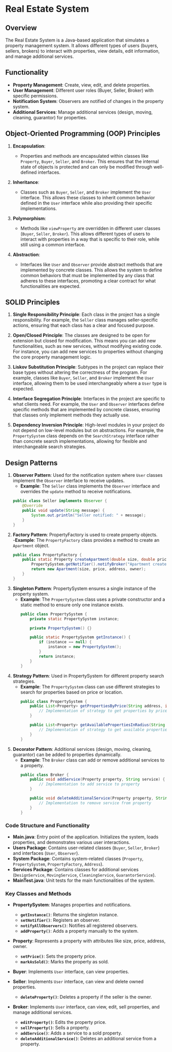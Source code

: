 # Real Estate System

## Overview
The Real Estate System is a Java-based application that simulates a property management system.
It allows different types of users (buyers, sellers, brokers) to interact with properties, view details,
edit information, and manage additional services.

## Functionality
- **Property Management**: Create, view, edit, and delete properties.
- **User Management**: Different user roles (Buyer, Seller, Broker) with specific permissions.
- **Notification System**: Observers are notified of changes in the property system.
- **Additional Services**: Manage additional services (design, moving, cleaning, guarantor) for properties.

## Object-Oriented Programming (OOP) Principles

1. **Encapsulation**:
   - Properties and methods are encapsulated within classes like `Property`, `Buyer`, `Seller`, and `Broker`.
      This ensures that the internal state of objects is protected and can only be modified through well-defined interfaces.

2. **Inheritance**:
   - Classes such as `Buyer`, `Seller`, and `Broker` implement the `User` interface.
      This allows these classes to inherit common behavior defined in the `User` interface while also providing their specific implementations.

3. **Polymorphism**:
   - Methods like `viewProperty` are overridden in different user classes (`Buyer`, `Seller`, `Broker`).
      This allows different types of users to interact with properties in a way that is specific to their role, while still using a common interface.

4. **Abstraction**:
   - Interfaces like `User` and `Observer` provide abstract methods that are implemented by concrete classes.
      This allows the system to define common behaviors that must be implemented by any class that adheres to these interfaces,
         promoting a clear contract for what functionalities are expected.

## SOLID Principles

1. **Single Responsibility Principle**: Each class in the project has a single responsibility.
      For example, the `Seller` class manages seller-specific actions,
      ensuring that each class has a clear and focused purpose.

2. **Open/Closed Principle**: The classes are designed to be open for extension but closed for modification.
      This means you can add new functionalities, such as new services, without modifying existing code.
      For instance, you can add new services to properties without changing the core property management logic.

3. **Liskov Substitution Principle**: Subtypes in the project can replace their base types without altering the correctness of the program.
      For example, classes like `Buyer`, `Seller`, and `Broker` implement the `User` interface,
      allowing them to be used interchangeably where a `User` type is expected.

4. **Interface Segregation Principle**: Interfaces in the project are specific to what clients need.
      For example, the `User` and `Observer` interfaces define specific methods that are implemented by concrete classes,
      ensuring that classes only implement methods they actually use.

5. **Dependency Inversion Principle**: High-level modules in your project do not depend on low-level modules but on abstractions.
      For example, the `PropertySystem` class depends on the `SearchStrategy` interface rather than concrete search implementations,
      allowing for flexible and interchangeable search strategies.

## Design Patterns
1. **Observer Pattern**: Used for the notification system where `User` classes implement the `Observer` interface to receive updates.
   - **Example**: The `Seller` class implements the `Observer` interface and overrides the `update` method to receive notifications.
   ```java
   public class Seller implements Observer {
       @Override
       public void update(String message) {
           System.out.println("Seller notified: " + message);
       }
   }
   
2. **Factory Pattern**:
   PropertyFactory is used to create property objects.  
   -**Example**: The `PropertyFactory` class provides a method to create an `Apartment` object.
      ```java
      public class PropertyFactory {
          public static Property createApartment(double size, double price, Address address, Seller owner) {
              PropertySystem.getNotifier().notifyBroker("Apartment created");
              return new Apartment(size, price, address, owner);
          }
      }

3. **Singleton Pattern**:
   PropertySystem ensures a single instance of the property system. 
   - **Example**: The `PropertySystem` class uses a private constructor and a static method to ensure only one instance exists.
      ```java
      public class PropertySystem {
          private static PropertySystem instance;
   
          private PropertySystem() {}
   
          public static PropertySystem getInstance() {
              if (instance == null) {
                  instance = new PropertySystem();
              }
              return instance;
          }
      }

4. **Strategy Pattern**:
   Used in PropertySystem for different property search strategies. 
   - **Example**: The `PropertySystem` class can use different strategies to search for properties based on price or location.
      ```java
      public class PropertySystem {
          public List<Property> getPropertiesByPrice(String address, int radius, double price, String comparison) {
              // Implementation of strategy to get properties by price
          }
   
          public List<Property> getAvailablePropertiesInRadius(String address, int radius) {
              // Implementation of strategy to get available properties in radius
          }
      }

5. **Decorator Pattern**:
   Additional services (design, moving, cleaning, guarantor) can be added to properties dynamically. 
   - **Example**: The `Broker` class can add or remove additional services to a property.
      ```java
      public class Broker {
          public void addService(Property property, String service) {
              // Implementation to add service to property
          }
   
          public void deleteAdditionalService(Property property, String service) {
              // Implementation to remove service from property
          }
      }

### Code Structure and Functionality
- **Main.java**:  Entry point of the application. Initializes the system, loads properties, and demonstrates various user interactions.
- **Users Package**: Contains user-related classes (`Buyer`, `Seller`, `Broker`) and interfaces (`User`, `Observer`).
- **System Package**: Contains system-related classes (`Property`, `PropertySystem`, `PropertyFactory`, `Address`).
- **Services Package**: Contains classes for additional services (`DesignService`, `MovingService`, `CleaningService`, `GuarantorService`).
- **MainTest.java**: Unit tests for the main functionalities of the system.

### Key Classes and Methods
- **PropertySystem**: Manages properties and notifications.
  - **`getInstance()`**: Returns the singleton instance.
  - **`setNotifier()`**: Registers an observer.
  - **`notifyAllObservers()`**: Notifies all registered observers.
  - **`addProperty()`**: Adds a property manually to the system.
      
- **Property**: Represents a property with attributes like size, price, address, owner.
  - **`setPrice()`**: Sets the property price.
  - **`markAsSold()`**: Marks the property as sold.

- **Buyer**: Implements `User` interface, can view properties.

- **Seller**: Implements `User` interface, can view and delete owned properties.
  - **`deleteProperty()`**: Deletes a property if the seller is the owner.

- **Broker**: Implements `User` interface, can view, edit, sell properties, and manage additional services.
  - **`editProperty()`**: Edits the property price.
  - **`sellProperty()`**: Sells a property.
  - **`addService()`**: Adds a service to a sold property.
  - **`deleteAdditionalService()`**: Deletes an additional service from a property.
